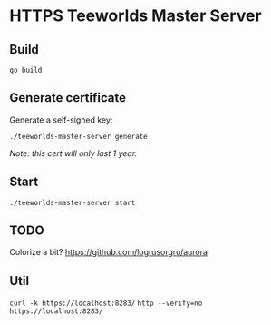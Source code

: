 # HTTPS Teeworlds Master Server

## Build

`go build`

## Generate certificate

Generate a self-signed key:

`./teeworlds-master-server generate`

*Note: this cert will only last 1 year.*

## Start

`./teeworlds-master-server start`

## TODO

Colorize a bit? https://github.com/logrusorgru/aurora

## Util

`curl -k https://localhost:8283/`
`http --verify=no https://localhost:8283/`